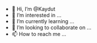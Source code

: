 - 👋 Hi, I’m @Kaydut
- 👀 I’m interested in ...
- 🌱 I’m currently learning ...
- 💞️ I’m looking to collaborate on ...
- 📫 How to reach me ...

<!---
Kaydut/Kaydut is a ✨ special ✨ repository because its `README.md` (this file) appears on your GitHub profile.
You can click the Preview link to take a look at your changes.
--->
